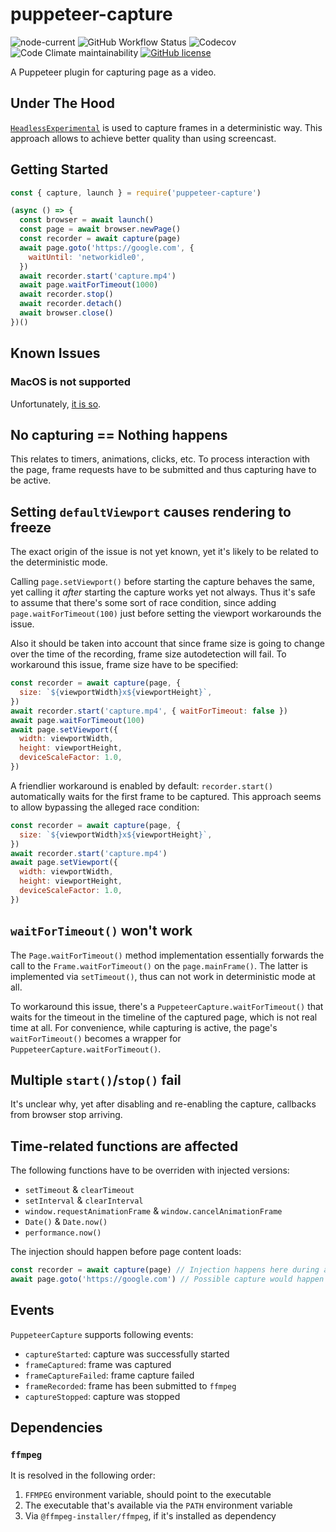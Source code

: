 # puppeteer-capture

![node-current](https://img.shields.io/node/v/puppeteer-capture)
![GitHub Workflow Status](https://img.shields.io/github/workflow/status/alexey-pelykh/puppeteer-capture/ci)
![Codecov](https://img.shields.io/codecov/c/github/alexey-pelykh/puppeteer-capture)
![Code Climate maintainability](https://img.shields.io/codeclimate/maintainability/alexey-pelykh/puppeteer-capture)
[![GitHub license](https://img.shields.io/github/license/alexey-pelykh/puppeteer-capture)](https://github.com/alexey-pelykh/puppeteer-capture/blob/main/LICENSE)

A Puppeteer plugin for capturing page as a video.

## Under The Hood

[`HeadlessExperimental`](https://chromedevtools.github.io/devtools-protocol/tot/HeadlessExperimental/) is used to capture frames in a deterministic way. This approach allows to achieve better quality than using screencast.

## Getting Started

```js
const { capture, launch } = require('puppeteer-capture')

(async () => {
  const browser = await launch()
  const page = await browser.newPage()
  const recorder = await capture(page)
  await page.goto('https://google.com', {
    waitUntil: 'networkidle0',
  })
  await recorder.start('capture.mp4')
  await page.waitForTimeout(1000)
  await recorder.stop()
  await recorder.detach()
  await browser.close()
})()
```

## Known Issues

### MacOS is not supported

Unfortunately, [it is so](https://source.chromium.org/chromium/chromium/src/+/main:headless/lib/browser/protocol/target_handler.cc;drc=5811aa08e60ba5ac7622f029163213cfbdb682f7;l=32).

## No capturing == Nothing happens

This relates to timers, animations, clicks, etc. To process interaction with the page, frame requests have to be submitted and thus capturing have to be active.

## Setting `defaultViewport` causes rendering to freeze

The exact origin of the issue is not yet known, yet it's likely to be related to the deterministic mode.

Calling `page.setViewport()` before starting the capture behaves the same, yet calling it _after_ starting the capture works yet not always. Thus it's safe to assume that there's some sort of race condition, since adding `page.waitForTimeout(100)` just before setting the viewport workarounds the issue.

Also it should be taken into account that since frame size is going to change over the time of the recording, frame size autodetection will fail. To workaround this issue, frame size have to be specified:
```js
const recorder = await capture(page, {
  size: `${viewportWidth}x${viewportHeight}`,
})
await recorder.start('capture.mp4', { waitForTimeout: false })
await page.waitForTimeout(100)
await page.setViewport({
  width: viewportWidth,
  height: viewportHeight,
  deviceScaleFactor: 1.0,
})
```

A friendlier workaround is enabled by default: `recorder.start()` automatically waits for the first frame to be captured.
This approach seems to allow bypassing the alleged race condition:

```js
const recorder = await capture(page, {
  size: `${viewportWidth}x${viewportHeight}`,
})
await recorder.start('capture.mp4')
await page.setViewport({
  width: viewportWidth,
  height: viewportHeight,
  deviceScaleFactor: 1.0,
})
```

## `waitForTimeout()` won't work

The `Page.waitForTimeout()` method implementation essentially forwards the call to the `Frame.waitForTimeout()` on the `page.mainFrame()`. The latter is implemented via `setTimeout()`, thus can not work in deterministic mode at all.

To workaround this issue, there's a `PuppeteerCapture.waitForTimeout()` that waits for the timeout in the timeline of the captured page, which is not real time at all. For convenience, while capturing is active, the page's `waitForTimeout()` becomes a wrapper for `PuppeteerCapture.waitForTimeout()`.

## Multiple `start()`/`stop()` fail

It's unclear why, yet after disabling and re-enabling the capture, callbacks from browser stop arriving.

## Time-related functions are affected

The following functions have to be overriden with injected versions:

- `setTimeout` & `clearTimeout`
- `setInterval` & `clearInterval`
- `window.requestAnimationFrame` & `window.cancelAnimationFrame`
- `Date()` & `Date.now()`
- `performance.now()`

The injection should happen before page content loads:

```js
const recorder = await capture(page) // Injection happens here during attach()
await page.goto('https://google.com') // Possible capture would happen here, thus injected versions would be captured
```

## Events

`PuppeteerCapture` supports following events:

 - `captureStarted`: capture was successfully started
 - `frameCaptured`: frame was captured
 - `frameCaptureFailed`: frame capture failed
 - `frameRecorded`: frame has been submitted to `ffmpeg`
 - `captureStopped`: capture was stopped

## Dependencies

### `ffmpeg`

It is resolved in the following order:

1. `FFMPEG` environment variable, should point to the executable
2. The executable that's available via the `PATH` environment variable
3. Via `@ffmpeg-installer/ffmpeg`, if it's installed as dependency

